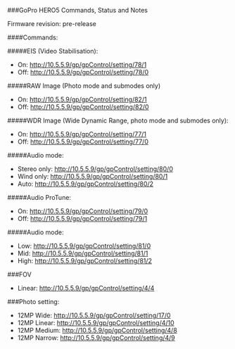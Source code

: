 ###GoPro HERO5 Commands, Status and Notes

Firmware revision: pre-release

####Commands:

#####EIS (Video Stabilisation):
* On: http://10.5.5.9/gp/gpControl/setting/78/1
* Off: http://10.5.5.9/gp/gpControl/setting/78/0

#####RAW Image (Photo mode and submodes only)
* On: http://10.5.5.9/gp/gpControl/setting/82/1
* Off: http://10.5.5.9/gp/gpControl/setting/82/0

#####WDR Image (Wide Dynamic Range, photo mode and submodes only):
* On: http://10.5.5.9/gp/gpControl/setting/77/1
* Off: http://10.5.5.9/gp/gpControl/setting/77/0

#####Audio mode:
* Stereo only: http://10.5.5.9/gp/gpControl/setting/80/0
* Wind only: http://10.5.5.9/gp/gpControl/setting/80/1
* Auto: http://10.5.5.9/gp/gpControl/setting/80/2

#####Audio ProTune:
* On: http://10.5.5.9/gp/gpControl/setting/79/0
* Off: http://10.5.5.9/gp/gpControl/setting/79/1

#####Audio mode:
* Low: http://10.5.5.9/gp/gpControl/setting/81/0
* Mid: http://10.5.5.9/gp/gpControl/setting/81/1
* High: http://10.5.5.9/gp/gpControl/setting/81/2

###FOV
* Linear: http://10.5.5.9/gp/gpControl/setting/4/4

###Photo setting:
* 12MP Wide: http://10.5.5.9/gp/gpControl/setting/17/0
* 12MP Linear: http://10.5.5.9/gp/gpControl/setting/4/10
* 12MP Medium: http://10.5.5.9/gp/gpControl/setting/4/8
* 12MP Narrow: http://10.5.5.9/gp/gpControl/setting/4/9
